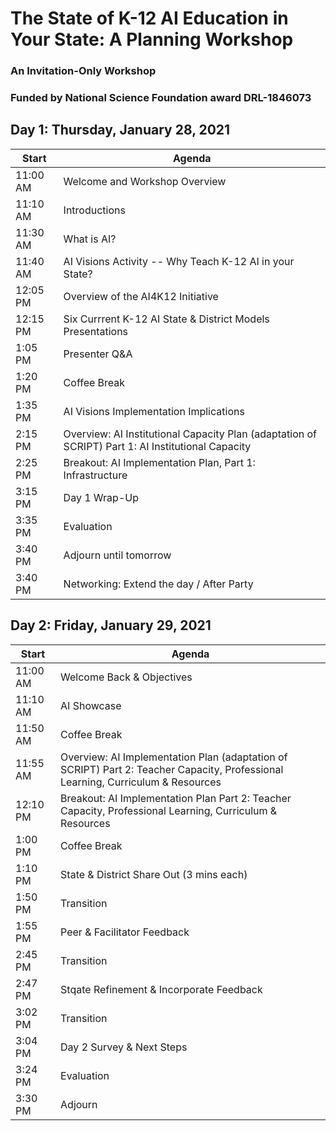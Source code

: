 # The State of K-12 AI Education in Your State: A Planning Workshop
### An Invitation-Only Workshop
### Funded by National Science Foundation award DRL-1846073

## Day 1: Thursday, January 28, 2021

|Start|Agenda|
|-----|------|
|11:00 AM| Welcome and Workshop Overview
|11:10 AM| Introductions
|11:30 AM| What is AI?
|11:40 AM| AI Visions Activity -- Why Teach K-12 AI in your State?
|12:05 PM| Overview of the AI4K12 Initiative
|12:15 PM| Six Currrent K-12 AI State & District Models Presentations
|1:05 PM| Presenter Q&A
|1:20 PM| Coffee Break
|1:35 PM| AI Visions Implementation Implications
|2:15 PM| Overview: AI Institutional Capacity Plan (adaptation of SCRIPT) Part 1: AI Institutional Capacity
|2:25 PM| Breakout: AI Implementation Plan, Part 1: Infrastructure
|3:15 PM| Day 1 Wrap-Up
|3:35 PM| Evaluation
|3:40 PM| Adjourn until tomorrow
|3:40 PM| Networking: Extend the day / After Party

## Day 2: Friday, January 29, 2021
|Start|Agenda|
|--------|------|
|11:00 AM| Welcome Back & Objectives
|11:10 AM| AI Showcase
|11:50 AM| Coffee Break
|11:55 AM| Overview: AI Implementation Plan (adaptation of SCRIPT) Part 2: Teacher Capacity, Professional Learning, Curriculum & Resources
|12:10 PM| Breakout: AI Implementation Plan Part 2: Teacher Capacity, Professional Learning, Curriculum & Resources
|1:00 PM| Coffee Break
|1:10 PM| State & District Share Out (3 mins each)
|1:50 PM| Transition
|1:55 PM| Peer & Facilitator Feedback
|2:45 PM| Transition
|2:47 PM| Stqate Refinement & Incorporate Feedback
|3:02 PM| Transition
|3:04 PM| Day 2 Survey & Next Steps
|3:24 PM| Evaluation
|3:30 PM| Adjourn


